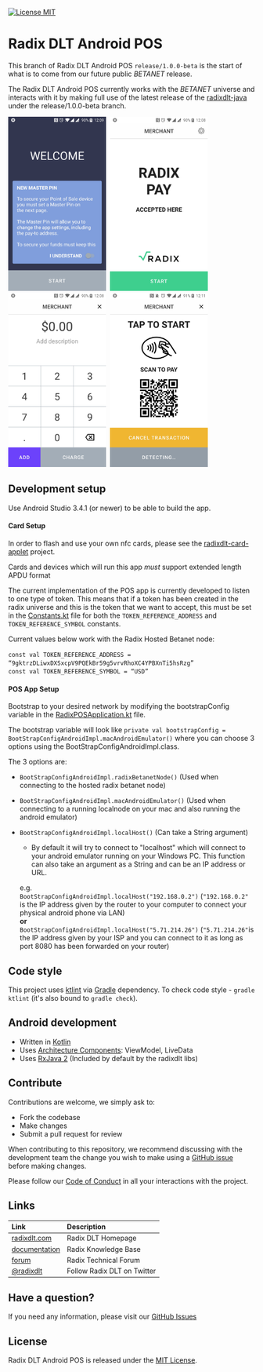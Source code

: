 [![License MIT](https://img.shields.io/badge/license-MIT-blue.svg)](LICENSE)

# Radix DLT Android POS

This branch of Radix DLT Android POS `release/1.0.0-beta` is the start of what is to come from our future public _BETANET_ release.

The Radix DLT Android POS currently works with the _BETANET_ universe and interacts with it
by making full use of the latest release of the [radixdlt-java](https://github.com/radixdlt/radixdlt-java/tree/release/1.0.0-beta) under the release/1.0.0-beta branch.

<img src="art/radix_pos_welcome.jpg" width="200">&nbsp;
<img src="art/radix_pos_start.jpg" width="200">&nbsp;
<img  src="art/radix_pos_amount.jpg" width="200">&nbsp;
<img  src="art/radix_pos_tap_scan.jpg" width="200">

## Development setup

Use Android Studio 3.4.1 (or newer) to be able to build the app.

#### Card Setup

In order to flash and use your own nfc cards, please see the [radixdlt-card-applet](https://github.com/radixdlt/radixdlt-card-applet) project.

Cards and devices which will run this app *must* support extended length APDU format

The current implementation of the POS app is currently developed to listen to one type of token.
This means that if a token has been created in the radix universe and this is the token that we want to accept,
this must be set in the [Constants.kt](https://github.com/radixdlt/radixdlt-pos-android/blob/master/app/src/main/java/com/radixdlt/android/apps/pos/util/Constants.kt) file for both the `TOKEN_REFERENCE_ADDRESS` and `TOKEN_REFERENCE_SYMBOL` constants.

Current values below work with the Radix Hosted Betanet node:

`const val TOKEN_REFERENCE_ADDRESS = “9gktrzDLiwxDXSxcpV9PQEkBr59g5vrvRhoXC4YPBXnTi5hsRzg”`  
`const val TOKEN_REFERENCE_SYMBOL = “USD”`


#### POS App Setup

Bootstrap to your desired network by modifying the bootstrapConfig variable in the [RadixPOSApplication.kt](https://github.com/radixdlt/radixdlt-pos-android/blob/release/1.0.0-beta/app/src/main/java/com/radixdlt/android/apps/pos/RadixPOSApplication.kt) file.

The bootstrap variable will look like `private val bootstrapConfig = BootStrapConfigAndroidImpl.macAndroidEmulator()` where you can choose 3 options using the BootStrapConfigAndroidImpl.class.  

The 3 options are:

 * `BootStrapConfigAndroidImpl.radixBetanetNode()` (Used when connecting to the hosted radix betanet node)

 * `BootStrapConfigAndroidImpl.macAndroidEmulator()` (Used when connecting to a running localnode on your mac and also running the android emulator)
 
 * `BootStrapConfigAndroidImpl.localHost()` (Can take a String argument)
   - By default it will try to connect to "localhost" which will connect to your android emulator running on your Windows PC. This function can also take an argument as a String and can be an IP address or URL.  
     
   e.g.  
   `BootStrapConfigAndroidImpl.localHost("192.168.0.2")` (`"192.168.0.2"` is the IP address given by the router to your computer to connect your physical android phone via LAN)  
   **or**  
   `BootStrapConfigAndroidImpl.localHost("5.71.214.26")` (`"5.71.214.26"`is the IP address given by your ISP and you can connect to it as long as port 8080 has been forwarded on your router)

## Code style

This project uses [ktlint](https://github.com/pinterest/ktlint) via [Gradle](https://gradle.org/) dependency.
To check code style - `gradle ktlint` (it's also bound to `gradle check`).

## Android development

 * Written in [Kotlin](https://kotlinlang.org/)
 * Uses [Architecture Components](https://developer.android.com/topic/libraries/architecture/): ViewModel, LiveData
 * Uses [RxJava 2](https://github.com/ReactiveX/RxJava) (Included by default by the radixdlt libs)

## Contribute

Contributions are welcome, we simply ask to:

* Fork the codebase
* Make changes
* Submit a pull request for review

When contributing to this repository, we recommend discussing with the development team the change you wish to make using a [GitHub issue](https://github.com/radixdlt/radixdlt-pos-android/issues) before making changes.

Please follow our [Code of Conduct](CODE_OF_CONDUCT.md) in all your interactions with the project.

## Links

| Link | Description |
| :----- | :------ |
[radixdlt.com](https://radixdlt.com/) | Radix DLT Homepage
[documentation](https://docs.radixdlt.com/) | Radix Knowledge Base
[forum](https://forum.radixdlt.com/) | Radix Technical Forum
[@radixdlt](https://twitter.com/radixdlt) | Follow Radix DLT on Twitter

## Have a question?

If you need any information, please visit our [GitHub Issues](https://github.com/radixdlt/radixdlt-pos-android/issues)

## License

Radix DLT Android POS is released under the [MIT License](LICENSE).
